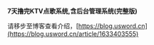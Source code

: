 **7天撸完KTV点歌系统,含后台管理系统(完整版)**

请移步至博客查看介绍，[https://blog.usword.cn](https://blog.usword.cn/article/1633403555)
